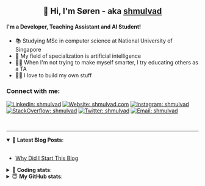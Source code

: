 <h2 align="center">
	👋 Hi, I'm Søren - aka <a href="https://shmulvad.com">shmulvad</a>
</h2>

#### I'm a Developer, Teaching Assistant and AI Student!
- 📚 Studying MSc in computer science at National University of Singapore
- 🧠 My field of specialization is artificial intelligence
- 👨‍🏫 When I'm not trying to make myself smarter, I try educating others as a TA
- 👨‍💻 I love to build my own stuff

### Connect with me:

[![Linkedin: shmulvad](https://img.shields.io/badge/shmulvad-blue?style=flat&logo=Linkedin&logoColor=white)][linkedin]
[![Website: shmulvad.com](https://img.shields.io/badge/shmulvad.com-47CCCC?&style=flat&logo=Google-Chrome&logoColor=white)][website]
[![Instagram: shmulvad](https://img.shields.io/badge/-@shmulvad-purple?style=flat&logo=Instagram&logoColor=white)][instagram]
[![StackOverflow: shmulvad](https://img.shields.io/badge/shmulvad-FE7A16?style=flat&logo=stack-overflow&logoColor=white)][stackOverflow]
[![Twitter: shmulvad](https://img.shields.io/badge/@shmulvad-1ca0f1?style=flat&logo=twitter&logoColor=white)][twitter]
[![Email: shmulvad](https://img.shields.io/badge/shmulvad-D14836?style=flat&logo=gmail&logoColor=white)][mail]

<br />

---

<details open>
 <summary>📕 <b>Latest Blog Posts</b>: </summary>

<br>

<!-- BLOG-POST-LIST:START -->
- [Why Did I Start This Blog](https://shmulvad.com/blog/why-did-start-this-blog)
<!-- BLOG-POST-LIST:END -->

</details>

<!-- --- -->

<details>
 <summary>🤖 <b>Coding stats</b>: </summary>

<br>

<!--START_SECTION:waka-->
**I'm a Night 🦉** 

```text
🌞 Morning    96 commits     ██░░░░░░░░░░░░░░░░░░░░░░░   8.52% 
🌆 Daytime    444 commits    █████████░░░░░░░░░░░░░░░░   39.4% 
🌃 Evening    379 commits    ████████░░░░░░░░░░░░░░░░░   33.63% 
🌙 Night      208 commits    ████░░░░░░░░░░░░░░░░░░░░░   18.46%

```


📊 **This Week I Spent My Time On** 

```text
💬 Programming Languages: 
Python                   6 hrs 49 mins       ████████░░░░░░░░░░░░░░░░░   35.36% 
Other                    4 hrs 47 mins       ██████░░░░░░░░░░░░░░░░░░░   24.84% 
C++                      2 hrs 57 mins       ███░░░░░░░░░░░░░░░░░░░░░░   15.31% 
Markdown                 2 hrs 7 mins        ██░░░░░░░░░░░░░░░░░░░░░░░   10.99% 
TeX                      31 mins             ░░░░░░░░░░░░░░░░░░░░░░░░░   2.68%

🔥 Editors: 
VS Code                  13 hrs 4 mins       █████████████████░░░░░░░░   67.74% 
Zsh                      4 hrs 16 mins       █████░░░░░░░░░░░░░░░░░░░░   22.17% 
Sublime Text             1 hr 56 mins        ██░░░░░░░░░░░░░░░░░░░░░░░   10.09%

🐱‍💻 Projects: 
knowledge-discovery-data-5 hrs 45 mins       ███████░░░░░░░░░░░░░░░░░░   29.84% 
Project                  5 hrs 3 mins        ██████░░░░░░░░░░░░░░░░░░░   26.16% 
mari-submissions         2 hrs 45 mins       ███░░░░░░░░░░░░░░░░░░░░░░   14.3% 
Terminal                 2 hrs 2 mins        ██░░░░░░░░░░░░░░░░░░░░░░░   10.62% 
Unknown Project          1 hr 21 mins        █░░░░░░░░░░░░░░░░░░░░░░░░   7.08%

```


 Last Updated on 28/10/2021
<!--END_SECTION:waka-->

</details>

<!-- --- -->

<details>
 <summary>😇 <b>My GitHub stats</b>: </summary>

<br>

<img align="left" alt="shmulvad's Github Stats" src="https://github-readme-stats.vercel.app/api?username=shmulvad&show_icons=true&hide_border=true" />

</details>



[website]: https://shmulvad.com
[twitter]: https://twitter.com/shmulvad
[linkedin]: https://linkedin.com/in/shmulvad
[instagram]: https://instagram.com/shmulvad
[stackOverflow]: https://stackoverflow.com/users/9248793/shmulvad
[mail]: mailto:shmulvad@gmail.com
[github]: https://github.com/shmulvad
